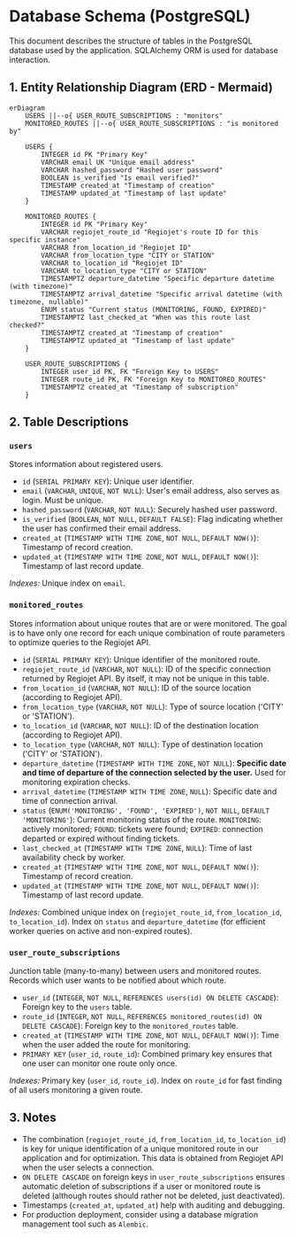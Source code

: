 # Database Schema (PostgreSQL)

This document describes the structure of tables in the PostgreSQL database used by the application. SQLAlchemy ORM is used for database interaction.

## 1. Entity Relationship Diagram (ERD - Mermaid)

```mermaid
erDiagram
    USERS ||--o{ USER_ROUTE_SUBSCRIPTIONS : "monitors"
    MONITORED_ROUTES ||--o{ USER_ROUTE_SUBSCRIPTIONS : "is monitored by"

    USERS {
        INTEGER id PK "Primary Key"
        VARCHAR email UK "Unique email address"
        VARCHAR hashed_password "Hashed user password"
        BOOLEAN is_verified "Is email verified?"
        TIMESTAMP created_at "Timestamp of creation"
        TIMESTAMP updated_at "Timestamp of last update"
    }

    MONITORED_ROUTES {
        INTEGER id PK "Primary Key"
        VARCHAR regiojet_route_id "Regiojet's route ID for this specific instance"
        VARCHAR from_location_id "Regiojet ID"
        VARCHAR from_location_type "CITY or STATION"
        VARCHAR to_location_id "Regiojet ID"
        VARCHAR to_location_type "CITY or STATION"
        TIMESTAMPTZ departure_datetime "Specific departure datetime (with timezone)"
        TIMESTAMPTZ arrival_datetime "Specific arrival datetime (with timezone, nullable)"
        ENUM status "Current status (MONITORING, FOUND, EXPIRED)"
        TIMESTAMPTZ last_checked_at "When was this route last checked?"
        TIMESTAMPTZ created_at "Timestamp of creation"
        TIMESTAMPTZ updated_at "Timestamp of last update"
    }

    USER_ROUTE_SUBSCRIPTIONS {
        INTEGER user_id PK, FK "Foreign Key to USERS"
        INTEGER route_id PK, FK "Foreign Key to MONITORED_ROUTES"
        TIMESTAMPTZ created_at "Timestamp of subscription"
    }
```
## 2. Table Descriptions

### `users`

Stores information about registered users.

*   `id` (`SERIAL PRIMARY KEY`): Unique user identifier.
*   `email` (`VARCHAR`, `UNIQUE`, `NOT NULL`): User's email address, also serves as login. Must be unique.
*   `hashed_password` (`VARCHAR`, `NOT NULL`): Securely hashed user password.
*   `is_verified` (`BOOLEAN`, `NOT NULL`, `DEFAULT FALSE`): Flag indicating whether the user has confirmed their email address.
*   `created_at` (`TIMESTAMP WITH TIME ZONE`, `NOT NULL`, `DEFAULT NOW()`): Timestamp of record creation.
*   `updated_at` (`TIMESTAMP WITH TIME ZONE`, `NOT NULL`, `DEFAULT NOW()`): Timestamp of last record update.

*Indexes:* Unique index on `email`.

### `monitored_routes`

Stores information about unique routes that are or were monitored. The goal is to have only one record for each unique combination of route parameters to optimize queries to the Regiojet API.

*   `id` (`SERIAL PRIMARY KEY`): Unique identifier of the monitored route.
*   `regiojet_route_id` (`VARCHAR`, `NOT NULL`): ID of the specific connection returned by Regiojet API. By itself, it may not be unique in this table.
*   `from_location_id` (`VARCHAR`, `NOT NULL`): ID of the source location (according to Regiojet API).
*   `from_location_type` (`VARCHAR`, `NOT NULL`): Type of source location ('CITY' or 'STATION').
*   `to_location_id` (`VARCHAR`, `NOT NULL`): ID of the destination location (according to Regiojet API).
*   `to_location_type` (`VARCHAR`, `NOT NULL`): Type of destination location ('CITY' or 'STATION').
*   `departure_datetime` (`TIMESTAMP WITH TIME ZONE`, `NOT NULL`): **Specific date and time of departure of the connection selected by the user.** Used for monitoring expiration checks.
*   `arrival_datetime` (`TIMESTAMP WITH TIME ZONE`, `NULL`): Specific date and time of connection arrival.
*   `status` (`ENUM('MONITORING', 'FOUND', 'EXPIRED')`, `NOT NULL`, `DEFAULT 'MONITORING'`): Current monitoring status of the route. `MONITORING`: actively monitored; `FOUND`: tickets were found; `EXPIRED`: connection departed or expired without finding tickets.
*   `last_checked_at` (`TIMESTAMP WITH TIME ZONE`, `NULL`): Time of last availability check by worker.
*   `created_at` (`TIMESTAMP WITH TIME ZONE`, `NOT NULL`, `DEFAULT NOW()`): Timestamp of record creation.
*   `updated_at` (`TIMESTAMP WITH TIME ZONE`, `NOT NULL`, `DEFAULT NOW()`): Timestamp of last record update.

*Indexes:* Combined unique index on (`regiojet_route_id`, `from_location_id`, `to_location_id`). Index on `status` and `departure_datetime` (for efficient worker queries on active and non-expired routes).

### `user_route_subscriptions`

Junction table (many-to-many) between users and monitored routes. Records which user wants to be notified about which route.

*   `user_id` (`INTEGER`, `NOT NULL`, `REFERENCES users(id) ON DELETE CASCADE`): Foreign key to the `users` table.
*   `route_id` (`INTEGER`, `NOT NULL`, `REFERENCES monitored_routes(id) ON DELETE CASCADE`): Foreign key to the `monitored_routes` table.
*   `created_at` (`TIMESTAMP WITH TIME ZONE`, `NOT NULL`, `DEFAULT NOW()`): Time when the user added the route for monitoring.
*   `PRIMARY KEY` (`user_id`, `route_id`): Combined primary key ensures that one user can monitor one route only once.

*Indexes:* Primary key (`user_id`, `route_id`). Index on `route_id` for fast finding of all users monitoring a given route.

## 3. Notes

*   The combination (`regiojet_route_id`, `from_location_id`, `to_location_id`) is key for unique identification of a unique monitored route in our application and for optimization. This data is obtained from Regiojet API when the user selects a connection.
*   `ON DELETE CASCADE` on foreign keys in `user_route_subscriptions` ensures automatic deletion of subscriptions if a user or monitored route is deleted (although routes should rather not be deleted, just deactivated).
*   Timestamps (`created_at`, `updated_at`) help with auditing and debugging.
*   For production deployment, consider using a database migration management tool such as `Alembic`.
